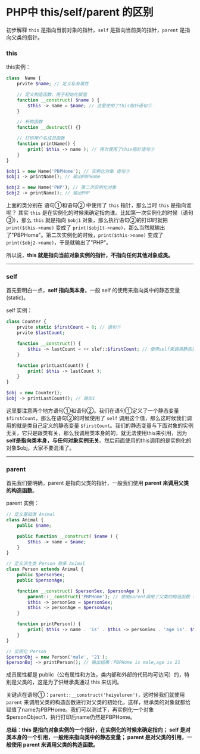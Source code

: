 # PHP中 this/self/parent 的区别

初步解释 `this` 是指向当前对象的指针，`self` 是指向当前类的指针，`parent` 是指向父类的指针。

### this
this实例：
```php
class  Name {
    prvite $name; // 定义私有属性

    // 定义构造函数，用于初始化赋值
    function __construct( $name ) {
        $this -> name = $name; // 这里使用了this指针语句①
    }

    // 析构函数
    function __destruct() {}

    // 打印用户名成员函数
    function printName() {
        print( $this -> name ); // 再次使用了this指针语句②
    }
}

$obj1 = new Name('PBPHome'); // 实例化对象 语句③
$obj1 -> printName(); // 输出PBPHome

$obj2 = new Name('PHP'); // 第二次实例化对象
$obj2 -> printName(); // 输出PHP
```

上面的类分别在 语句①和语句② 中使用了 `this` 指针，那么当时 `this` 是指向谁呢？ 其实 `this` 是在实例化的时候来确定指向谁。比如第一次实例化的时候（语句③），那么 `this` 就是指向 `$obj1` 对象，那么执行语句②的打印时就把 `print($this->name)` 变成了 `print($obj1t->name)`，那么当然就输出了"PBPHome"。第二次实例化的时候，`print($this->name)` 变成了 `print($obj2->name)`，于是就输出了"PHP"。

所以说，**this 就是指向当前对象实例的指针，不指向任何其他对象或类。**

------

### self

首先要明白一点，**self 指向类本身**。一般 self 的使用来指向类中的静态变量(static)。

self 实例：

```php
class Counter {
    prvite static $firstCount = 0; // 语句①
    prvite $lastCount;

    function __construct() {
        $this -> lastCount = ++ slef::$firstCount; // 使用self来调用静态变量 语句②
    }

    function printLastCount() {
        print( $this -> lastCount );
    }
}

$obj = new Counter();
$obj -> printLastCount(); // 输出1
```

这里要注意两个地方语句①和语句②。我们在语句①定义了一个静态变量 `$firstCount`，那么在语句②的时候使用了 `self` 调用这个值，那么这时候我们调用的就是类自己定义的静态变量 `$firstCount`。我们的静态变量与下面对象的实例无关，它只是跟类有关，那么我调用类本身的的，就无法使用this来引用，因为 **self是指向类本身，与任何对象实例无关**。然后前面使用的this调用的是实例化的对象$obj，大家不要混淆了。

------

### parent

首先我们要明确，parent 是指向父类的指针，一般我们使用 **parent 来调用父类的构造函数**。

parent 实例：

```php
// 定义基础类 Animal
class Animal {
    public $name;

    public function __construct( $name ) {
        $this -> name = $name;
    }
}

// 定义派生类 Person 继承 Animal
class Person extends Animal {
    public $personSex;
    public $personAge;

    function __construct( $personSex, $personAge ) {
        parent::__construct('PBPHome'); // 使用parent调用了父类的构造函数 语句①
        $this -> personSex = $personSex;
        $this -> personAge = $personAge;
    }

    function printPerson() {
        print( $this -> name . 'is' . $this -> personSex . 'age is'. $this -> personAge );
    }
}

// 实例化 Person
$personObj = new Person('male', '21');
$personBoj -> printPerson(); // 输出结果：PBPHome is male,age is 21
```

成员属性都是 public（公有属性和方法，类内部和外部的代码均可访问）的，特别是父类的，这是为了供继承类通过 this 来访问。

关键点在语句①：`parent::__construct('heiyeluren')`，这时候我们就使用 `parent` 来调用父类的构造函数进行对父类的初始化，这样，继承类的对象就都给赋值了name为PBPHome。我们可以测试下，再实例化一个对象 $personObject1，执行打印后name仍然是PBPHome。

**总结：this 是指向对象实例的一个指针，在实例化的时候来确定指向； self 是对类本身的一个引用，一般用来指向类中的静态变量； parent 是对父类的引用，一般使用 parent 来调用父类的构造函数。**
